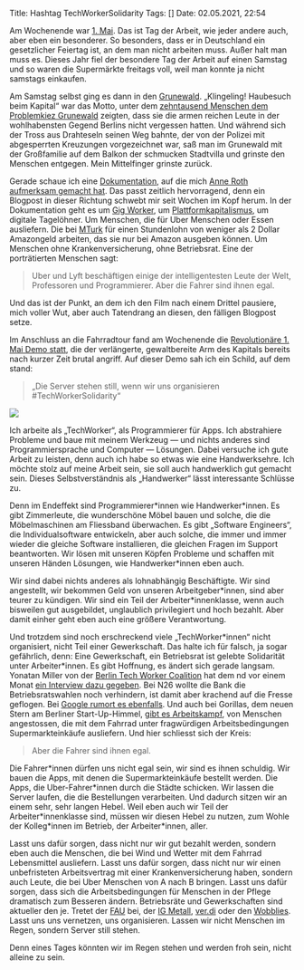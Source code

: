 Title: Hashtag TechWorkerSolidarity
Tags: []
Date: 02.05.2021, 22:54

Am Wochenende war [1. Mai](https://de.wikipedia.org/wiki/Erster_Mai). Das ist Tag der Arbeit, wie jeder andere auch, aber eben ein besonderer. So besonders, dass er in Deutschland ein gesetzlicher Feiertag ist, an dem man nicht arbeiten muss. Außer halt man muss es. Dieses Jahr fiel der besondere Tag der Arbeit auf einen Samstag und so waren die Supermärkte freitags voll, weil man konnte ja nicht samstags einkaufen.

Am Samstag selbst ging es dann in den [Grunewald](https://de.wikipedia.org/wiki/Berlin-Grunewald). „Klingeling! Haubesuch beim Kapital“ war das Motto, unter dem [zehntausend Menschen dem Problemkiez Grunewald](https://www.neues-deutschland.de/artikel/1151475.fahrraddemo-im-berliner-grunewald-mai-klingeln-fuer-umverteilung.html) zeigten, dass sie die armen reichen Leute in der wohlhabensten Gegend Berlins nicht vergessen hatten. Und während sich der Tross aus Drahteseln seinen Weg bahnte, der von der Polizei mit abgesperrten Kreuzungen vorgezeichnet war, saß man im Grunewald mit der Großfamilie auf dem Balkon der schmucken Stadtvilla und grinste den Menschen entgegen. Mein Mittelfinger grinste zurück.

Gerade schaue ich eine [Dokumentation](https://www.arte.tv/de/videos/075833-000-A/arbeit-auf-abruf/), auf die mich [Anne Roth aufmerksam gemacht hat](https://twitter.com/annalist/status/1388795489685053440). Das passt zeitlich hervorragend, denn ein Blogpost in dieser Richtung schwebt mir seit Wochen im Kopf herum. In der Dokumentation geht es um [Gig Worker](https://de.wikipedia.org/wiki/Gig_Economy), um [Plattformkapitalismus](https://de.wikipedia.org/wiki/Plattformkapitalismus), um digitale Tagelöhner. Um Menschen, die für Uber Menschen oder Essen ausliefern. Die bei [MTurk](https://en.wikipedia.org/wiki/Amazon_Mechanical_Turk) für einen Stundenlohn von weniger als 2 Dollar Amazongeld arbeiten, das sie nur bei Amazon ausgeben können. Um Menschen ohne Krankenversicherung, ohne Betriebsrat. Eine der porträtierten Menschen sagt:

> Uber und Lyft beschäftigen einige der intelligentesten Leute der Welt, Professoren und Programmierer. Aber die Fahrer sind ihnen egal.

Und das ist der Punkt, an dem ich den Film nach einem Drittel pausiere, mich voller Wut, aber auch Tatendrang an diesen, den fälligen Blogpost setze.

Im Anschluss an die Fahrradtour fand am Wochenende die [Revolutionäre 1. Mai Demo statt](https://1mai.blackblogs.org/?p=1000), die der verlängerte, gewaltbereite Arm des Kapitals bereits nach kurzer Zeit brutal angriff. Auf dieser Demo sah ich ein Schild, auf dem stand:

> „Die Server stehen still, wenn wir uns organisieren #TechWorkerSolidarity“

![](techworkersolidarity.jpeg)

Ich arbeite als „TechWorker“, als Programmierer für Apps. Ich abstrahiere Probleme und baue mit meinem Werkzeug — und nichts anderes sind Programmiersprache und Computer — Lösungen. Dabei versuche ich gute Arbeit zu leisten, denn auch ich habe so etwas wie eine Handwerksehre. Ich möchte stolz auf meine Arbeit sein, sie soll auch handwerklich gut gemacht sein. Dieses Selbstverständnis als „Handwerker“ lässt interessante Schlüsse zu.

Denn im Endeffekt sind Programmierer\*innen wie Handwerker\*innen. Es gibt Zimmerleute, die wunderschöne Möbel bauen und solche, die die Möbelmaschinen am Fliessband überwachen. Es gibt „Software Engineers“, die Individualsoftware entwickeln, aber auch solche, die immer und immer wieder die gleiche Software installieren, die gleichen Fragen im Support beantworten. Wir lösen mit unseren Köpfen Probleme und schaffen mit unseren Händen Lösungen, wie Handwerker\*innen eben auch.

Wir sind dabei nichts anderes als lohnabhängig Beschäftigte. Wir sind angestellt, wir bekommen Geld von unseren Arbeitgeber\*innen, sind aber teurer zu kündigen. Wir sind ein Teil der Arbeiter\*innenklasse, wenn auch bisweilen gut ausgebildet, unglaublich privilegiert und hoch bezahlt. Aber damit einher geht eben auch eine größere Verantwortung.

Und trotzdem sind noch erschreckend viele „TechWorker\*innen“ nicht organisiert, nicht Teil einer Gewerkschaft. Das halte ich für falsch, ja sogar gefährlich, denn: Eine Gewerkschaft, ein Betriebsrat ist gelebte Solidarität unter Arbeiter\*innen. Es gibt Hoffnung, es ändert sich gerade langsam. Yonatan Miller von der [Berlin Tech Worker Coalition](https://twitter.com/TechWorkersBER) hat dem nd vor einem Monat [ein Interview dazu gegeben](https://www.neues-deutschland.de/artikel/1150338.tech-workers-coalition-gegen-gehaltsunterschiede-und-raubrittermentalitaet.html). Bei N26 wollte die Bank die Betriebsratswahlen noch verhindern, ist damit aber krachend auf die Fresse geflogen. Bei [Google rumort es ebenfalls](https://www.woz.ch/2114/die-google-gewerkschaft/nach-dem-baellebad-in-den-arbeitskampf). Und auch bei Gorillas, dem neuen Stern am Berliner Start-Up-Himmel, [gibt es Arbeitskampf](https://www.rosalux.de/news/id/44216), von Menschen angestossen, die mit dem Fahrrad unter fragwürdigen Arbeitsbedingungen Supermarkteinkäufe ausliefern. Und hier schliesst sich der Kreis:

> Aber die Fahrer sind ihnen egal.

Die Fahrer\*innen dürfen uns nicht egal sein, wir sind es ihnen schuldig. Wir bauen die Apps, mit denen die Supermarkteinkäufe bestellt werden. Die Apps, die Uber-Fahrer\*innen durch die Städte schicken. Wir lassen die Server laufen, die die Bestellungen verarbeiten. Und dadurch sitzen wir an einem sehr, sehr langen Hebel. Weil eben auch wir Teil der Arbeiter\*innenklasse sind, müssen wir diesen Hebel zu nutzen, zum Wohle der Kolleg\*innen im Betrieb, der Arbeiter\*innen, aller.

Lasst uns dafür sorgen, dass nicht nur wir gut bezahlt werden, sondern eben auch die Menschen, die bei Wind und Wetter mit dem Fahrrad Lebensmittel ausliefern. 
Lasst uns dafür sorgen, dass nicht nur wir einen unbefristeten Arbeitsvertrag mit einer Krankenversicherung haben, sondern auch Leute, die bei Uber Menschen von A nach B bringen.
Lasst uns dafür sorgen, dass sich die Arbeitsbedingungen für Menschen in der Pflege dramatisch zum Besseren ändern. Betriebsräte und Gewerkschaften sind aktueller den je. Tretet der [FAU](https://www.fau.org/) bei, der [IG Metall](https://www.igmetall.de/mitglieder/mitglied-werden), [ver.di](https://mitgliedwerden.verdi.de/beitritt/verdi) oder den [Wobblies](https://www.wobblies.org/).
Lasst uns uns vernetzen, uns organisieren. 
Lassen wir nicht Menschen im Regen, sondern Server still stehen.

Denn eines Tages könnten wir im Regen stehen und werden froh sein, nicht alleine zu sein.